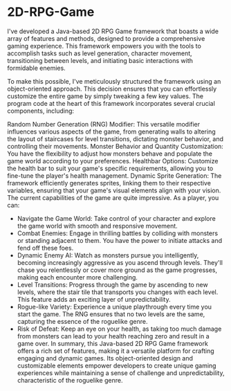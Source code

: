 # 2D-RPG-Game

I've developed a Java-based 2D RPG Game framework that boasts a wide array of features and methods, designed to provide a comprehensive gaming experience. This framework empowers you with the tools to accomplish tasks such as level generation, character movement, transitioning between levels, and initiating basic interactions with formidable enemies.

To make this possible, I've meticulously structured the framework using an object-oriented approach. This decision ensures that you can effortlessly customize the entire game by simply tweaking a few key values. The program code at the heart of this framework incorporates several crucial components, including:

Random Number Generation (RNG) Modifier: This versatile modifier influences various aspects of the game, from generating walls to altering the layout of staircases for level transitions, dictating monster behavior, and controlling their movements.
Monster Behavior and Quantity Customization: You have the flexibility to adjust how monsters behave and populate the game world according to your preferences.
Healthbar Options: Customize the health bar to suit your game's specific requirements, allowing you to fine-tune the player's health management.
Dynamic Sprite Generation: The framework efficiently generates sprites, linking them to their respective variables, ensuring that your game's visual elements align with your vision.
The current capabilities of the game are quite impressive. As a player, you can:

- Navigate the Game World: Take control of your character and explore the game world with smooth and responsive movement.
- Combat Enemies: Engage in thrilling battles by colliding with monsters or standing adjacent to them. You have the power to initiate attacks and fend off these foes.
- Dynamic Enemy AI: Watch as monsters pursue you intelligently, becoming increasingly aggressive as you ascend through levels. They'll chase you relentlessly or cover more ground as the game progresses, making each encounter more challenging.
- Level Transitions: Progress through the game by ascending to new levels, where the stair tile that transports you changes with each level. This feature adds an exciting layer of unpredictability.
- Rogue-like Variety: Experience a unique playthrough every time you start the game. The RNG ensures that no two levels are the same, capturing the essence of the roguelike genre.
- Risk of Defeat: Keep an eye on your health, as taking too much damage from monsters can lead to your health reaching zero and result in a game over.
In summary, this Java-based 2D RPG Game framework offers a rich set of features, making it a versatile platform for crafting engaging and dynamic games. Its object-oriented design and customizable elements empower developers to create unique gaming experiences while maintaining a sense of challenge and unpredictability, characteristic of the roguelike genre.